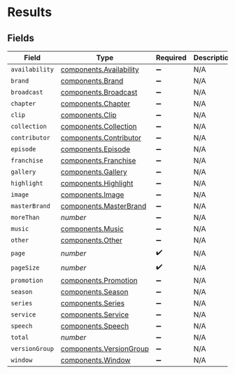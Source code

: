 # Results


## Fields

| Field                                                              | Type                                                               | Required                                                           | Description                                                        |
| ------------------------------------------------------------------ | ------------------------------------------------------------------ | ------------------------------------------------------------------ | ------------------------------------------------------------------ |
| `availability`                                                     | [components.Availability](../../models/components/availability.md) | :heavy_minus_sign:                                                 | N/A                                                                |
| `brand`                                                            | [components.Brand](../../models/components/brand.md)               | :heavy_minus_sign:                                                 | N/A                                                                |
| `broadcast`                                                        | [components.Broadcast](../../models/components/broadcast.md)       | :heavy_minus_sign:                                                 | N/A                                                                |
| `chapter`                                                          | [components.Chapter](../../models/components/chapter.md)           | :heavy_minus_sign:                                                 | N/A                                                                |
| `clip`                                                             | [components.Clip](../../models/components/clip.md)                 | :heavy_minus_sign:                                                 | N/A                                                                |
| `collection`                                                       | [components.Collection](../../models/components/collection.md)     | :heavy_minus_sign:                                                 | N/A                                                                |
| `contributor`                                                      | [components.Contributor](../../models/components/contributor.md)   | :heavy_minus_sign:                                                 | N/A                                                                |
| `episode`                                                          | [components.Episode](../../models/components/episode.md)           | :heavy_minus_sign:                                                 | N/A                                                                |
| `franchise`                                                        | [components.Franchise](../../models/components/franchise.md)       | :heavy_minus_sign:                                                 | N/A                                                                |
| `gallery`                                                          | [components.Gallery](../../models/components/gallery.md)           | :heavy_minus_sign:                                                 | N/A                                                                |
| `highlight`                                                        | [components.Highlight](../../models/components/highlight.md)       | :heavy_minus_sign:                                                 | N/A                                                                |
| `image`                                                            | [components.Image](../../models/components/image.md)               | :heavy_minus_sign:                                                 | N/A                                                                |
| `masterBrand`                                                      | [components.MasterBrand](../../models/components/masterbrand.md)   | :heavy_minus_sign:                                                 | N/A                                                                |
| `moreThan`                                                         | *number*                                                           | :heavy_minus_sign:                                                 | N/A                                                                |
| `music`                                                            | [components.Music](../../models/components/music.md)               | :heavy_minus_sign:                                                 | N/A                                                                |
| `other`                                                            | [components.Other](../../models/components/other.md)               | :heavy_minus_sign:                                                 | N/A                                                                |
| `page`                                                             | *number*                                                           | :heavy_check_mark:                                                 | N/A                                                                |
| `pageSize`                                                         | *number*                                                           | :heavy_check_mark:                                                 | N/A                                                                |
| `promotion`                                                        | [components.Promotion](../../models/components/promotion.md)       | :heavy_minus_sign:                                                 | N/A                                                                |
| `season`                                                           | [components.Season](../../models/components/season.md)             | :heavy_minus_sign:                                                 | N/A                                                                |
| `series`                                                           | [components.Series](../../models/components/series.md)             | :heavy_minus_sign:                                                 | N/A                                                                |
| `service`                                                          | [components.Service](../../models/components/service.md)           | :heavy_minus_sign:                                                 | N/A                                                                |
| `speech`                                                           | [components.Speech](../../models/components/speech.md)             | :heavy_minus_sign:                                                 | N/A                                                                |
| `total`                                                            | *number*                                                           | :heavy_minus_sign:                                                 | N/A                                                                |
| `versionGroup`                                                     | [components.VersionGroup](../../models/components/versiongroup.md) | :heavy_minus_sign:                                                 | N/A                                                                |
| `window`                                                           | [components.Window](../../models/components/window.md)             | :heavy_minus_sign:                                                 | N/A                                                                |